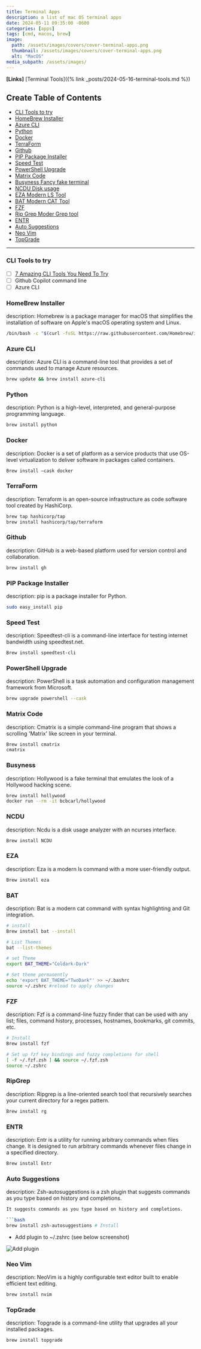 ```yaml
---
title: Terminal Apps
description: a list of mac OS terminal apps
date: 2024-05-11 09:35:00 -0600
categories: [apps]
tags: [cmd, macos, brew]
image:
  path: /assets/images/covers/cover-terminal-apps.png
  thumbnail: /assets/images/covers/cover-terminal-apps.png
  alt: "MacOS"
media_subpath: /assets/images/
---
```


**[Links]**
[Terminal Tools]({% link _posts/2024-05-16-terminal-tools.md %})

## Create Table of Contents

- [CLI Tools to try](#cli-tools-to-try)
- [HomeBrew Installer](#homebrew-installer)
- [Azure CLI](#azure-cli)
- [Python](#python)
- [Docker](#docker)
- [TerraForm](#terraform)
- [Github](#github)
- [PIP Package Installer](#pip-package-installer)
- [Speed Test](#speed-test)
- [PowerShell Upgrade](#powershell-upgrade)
- [Matrix Code](#matrix-code)
- [Busyness Fancy fake terminal](#busyness-fancy-fake-terminal)
- [NCDU Disk usage](#ncdu-disk-usage)
- [EZA Modern LS Tool](#eza-modern-ls-tool)
- [BAT Modern CAT Tool](#bat-modern-cat-tool)
- [FZF](#fzf)
- [Rip Grep Moder Grep tool](#rip-grep-moder-grep-tool)
- [ENTR](#entr)
- [Auto Suggestions](#auto-suggestions)
- [Neo Vim](#neo-vim)
- [TopGrade](#topgrade)

---

### CLI Tools to try

- [ ] [7 Amazing CLI Tools You Need To Try](https://www.youtube.com/watch?v=mmqDYw9C30I&list=WL&index=2&t=573s)
- [ ] Github Copilot command line
- [ ] Azure CLI

### HomeBrew Installer

description: Homebrew is a package manager for macOS that simplifies the installation of software on Apple's macOS operating system and Linux.

```bash
/bin/bash -c "$(curl -fsSL https://raw.githubusercontent.com/Homebrew/install/HEAD/install.sh)"
```

### Azure CLI

description: Azure CLI is a command-line tool that provides a set of commands used to manage Azure resources.

```bash
brew update && brew install azure-cli
```

### Python

description: Python is a high-level, interpreted, and general-purpose programming language.

```bash
brew install python
```

### Docker

description: Docker is a set of platform as a service products that use OS-level virtualization to deliver software in packages called containers.

```bash
Brew install —cask docker
```

### TerraForm

description: Terraform is an open-source infrastructure as code software tool created by HashiCorp.

```bash
brew tap hashicorp/tap
brew install hashicorp/tap/terraform
```

### Github

description: GitHub is a web-based platform used for version control and collaboration.

```bash
brew install gh
```

### PIP Package Installer

description: pip is a package installer for Python.

```bash
sudo easy_install pip
```

### Speed Test

description: Speedtest-cli is a command-line interface for testing internet bandwidth using speedtest.net.

```bash
Brew install speedtest-cli 
```

### PowerShell Upgrade

description: PowerShell is a task automation and configuration management framework from Microsoft.

```bash
brew upgrade powershell --cask
```

### Matrix Code

description: Cmatrix is a simple command-line program that shows a scrolling 'Matrix' like screen in your terminal.

```bash
Brew install cmatrix
cmatrix
```

### Busyness

description: Hollywood is a fake terminal that emulates the look of a Hollywood hacking scene.

```bash
brew install hollywood
docker run --rm -it bcbcarl/hollywood
```

### NCDU

description: Ncdu is a disk usage analyzer with an ncurses interface.

```bash
Brew install NCDU
```

### EZA

description: Eza is a modern ls command with a more user-friendly output.

```bash
Brew install eza
```

### BAT

description: Bat is a modern cat command with syntax highlighting and Git integration.

```bash
# install
Brew install bat --install

# List Themes
bat --list-themes

# set Theme
export BAT_THEME="Coldark-Dark"

# Set theme permanently
echo 'export BAT_THEME="TwoDark"' >> ~/.bashrc
source ~/.zshrc #reload to apply changes

```

### FZF

description: Fzf is a command-line fuzzy finder that can be used with any list; files, command history, processes, hostnames, bookmarks, git commits, etc.

```bash
# Install
Brew install fzf

# Set up fzf key bindings and fuzzy completions for shell
[ -f ~/.fzf.zsh ] && source ~/.fzf.zsh
source ~/.zshrc
```

### RipGrep

description: Ripgrep is a line-oriented search tool that recursively searches your current directory for a regex pattern.

```bash
Brew install rg
```

### ENTR

description: Entr is a utility for running arbitrary commands when files change. It is
designed to run arbitrary commands whenever files change in a specified directory.

```bash
Brew install Entr
```

### Auto Suggestions

description: Zsh-autosuggestions is a zsh plugin that suggests commands as you type based on history and completions.

```bash
It suggests commands as you type based on history and completions.

```bash
brew install zsh-autosuggestions # Install
```

- Add plugin to ~/.zshrc (see below screenshot)

![Add plugin](/assets/images/content/example-add-plugin-zshrc.png)

### Neo Vim

description: NeoVim is a highly configurable text editor built to enable efficient text editing.

```bash
brew install nvim
```

### TopGrade

description: Topgrade is a command-line utility that upgrades all your installed packages.

```bash
brew install topgrade
```
